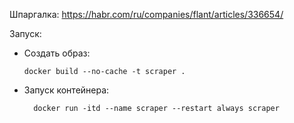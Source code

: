 
Шпаргалка: https://habr.com/ru/companies/flant/articles/336654/

Запуск:
- Создать образ:

      docker build --no-cache -t scraper .
- Запуск контейнера:

        docker run -itd --name scraper --restart always scraper 
